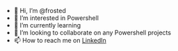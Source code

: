 - 👋 Hi, I’m @frosted
- 👀 I’m interested in Powershell
- 🌱 I’m currently learning 
- 💞️ I’m looking to collaborate on any Powershell projects
- 📫 How to reach me on [LinkedIn](https://www.linkedin.com/in/pefrost/)

<!---
frosted/frosted is a ✨ special ✨ repository because its `README.md` (this file) appears on your GitHub profile.
You can click the Preview link to take a look at your changes.
--->
